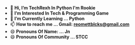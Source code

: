 - 👋 **Hi, I’m TechRexh In Python I'm Rookie**
- 👀 **I’m Interested In Tech & Programming Game**
- 🌱 **I’m Currently Learning ... Python**
- 📫 **How to reach me ... Gmail: reomettblcks@gmail.com**
- 😄 **Pronouns Of Name: ... Jn**
- 😄 **Pronouns Of Community ... STCC**

<!---
TechRexh/TechRexh is a ✨ special ✨ repository because its `README.md` (this file) appears on your GitHub profile.
You can click the Preview link to take a look at your changes.
--->
